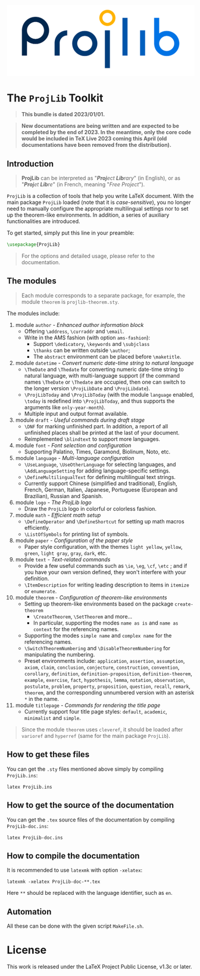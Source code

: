 <!-- Copyright (C) 2021-2023 by Jinwen XU -->

![image](https://github.com/Jinwen-XU/ProjLib/raw/main/logo/ProjLib-logo.png)

# The `ProjLib` Toolkit

> **This bundle is dated 2023/01/01.**

> **New documentations are being written and are expected to be completed by the end of 2023. In the meantime, only the core code would be included in TeX Live 2023 coming this April (old documentations have been removed from the distribution).**

## Introduction

> **ProjLib** can be interpreted as "***Proj**ect **Lib**rary*" (in English), or as "***Proj**et **Lib**re*" (in French, meaning "*Free Project*").

`ProjLib` is a collection of tools that help you write LaTeX document. With the main package `ProjLib` loaded (note that it is *case-sensitive*), you no longer need to manually configure the appropriate multilingual settings nor to set up the theorem-like environments. In addition, a series of auxiliary functionalities are introduced.

To get started, simply put this line in your preamble:
```latex
\usepackage{ProjLib}
```
> For the options and detailed usage, please refer to the documentation.


## The modules

> Each module corresponds to a separate package, for example, the module `theorem` is `projlib-theorem.sty`.

The modules include:
1. module `author` - *Enhanced author information block*
    - Offering `\address`, `\curraddr` and `\email`.
    - Write in the AMS fashion (with option `ams-fashion`):
        - Support `\dedicatory`, `\keywords` and `\subjclass`
        - `\thanks` can be written outside `\author`;
        - The `abstract` environment can be placed before `\maketitle`.
1. module `datetime` - *Convert numeric date-time string to natural language*
    - `\TheDate` and `\Thedate` for converting numeric date-time string to natural language, with multi-language support (if the command names `\TheDate` or `\Thedate` are occupied, then one can switch to the longer version `\ProjLibDate` and `\ProjLibdate`).
    - `\ProjLibToday` and `\ProjLibToday` (with the module `language` enabled, `\today` is redefined into `\ProjLibToday`, and thus supports the arguments like `only-year-month`).
    - Multiple input and output format available.
1. module `draft` - *Useful commands during draft stage*
    - `\DNF` for marking unfinished part. In addition, a report of all unfinished places shall be printed at the last of your document.
    - Reimplemented `\blindtext` to support more languages.
1. module `font` - *Font selection and configuration*
    - Supporting Palatino, Times, Garamond, Biolinum, Noto, etc.
1. module `language` - *Multi-language configuration*
    - `\UseLanguage`, `\UseOtherLanguage` for selecting languages, and `\AddLanguageSetting` for adding language-specific settings.
    - `\DefineMultilingualText` for defining multilingual text strings.
    - Currently support Chinese (simplified and traditional), English, French, German, Italien, Japanese, Portuguese (European and Brazilian), Russian and Spanish.
1. module `logo` - *The ProjLib logo*
    - Draw the `ProjLib` logo in colorful or colorless fashion.
1. module `math` - *Efficient math setup*
    - `\DefineOperator` and `\DefineShortcut` for setting up math macros efficiently.
    - `\ListOfSymbols` for printing list of symbols.
1. module `paper` - *Configuration of the paper style*
    - Paper style configuration, with the themes `light yellow`, `yellow`, `green`, `light gray`, `gray`, `dark`, etc.
1. module `text` - *Text-related commands*
    - Provide a few useful commands such as `\ie`, `\eg`, `\cf`, `\etc` ; and if you have your own version defined, they won't interfere with your definition.
    - `\ItemDescription` for writing leading description to items in `itemize` or `enumerate`.
1. module `theorem` - *Configuration of theorem-like environments*
    - Setting up theorem-like environments based on the package `create-theorem`
        - `\CreateTheorem`, `\SetTheorem` and more...
        - In particular, supporting the modes `name as is` and `name as context` for the referencing names.
    - Supporting the modes `simple name` and `complex name` for the referencing names.
    - `\SwitchTheoremNumbering` and `\DisableTheoremNumbering` for manipulating the numbering.
    - Preset environments include: `application`, `assertion`, `assumption`, `axiom`, `claim`, `conclusion`, `conjecture`, `construction`, `convention`, `corollary`, `definition`, `definition-proposition`, `definition-theorem`, `example`, `exercise`, `fact`, `hypothesis`, `lemma`, `notation`, `observation`, `postulate`, `problem`, `property`, `proposition`, `question`, `recall`, `remark`, `theorem`, and the corresponding unnumbered version with an asterisk `*` in the name.
1. module `titlepage` - *Commands for rendering the title page*
    - Currently support four title page styles: `default`, `academic`, `minimalist` and `simple`.

> Since the module `theorem` uses `cleveref`, it should be loaded after `varioref` and `hyperref` (same for the main package `ProjLib`).

## How to get these files
You can get the `.sty` files mentioned above simply by compiling `ProjLib.ins`:
```
latex ProjLib.ins
```

## How to get the source of the documentation
You can get the `.tex` source files of the documentation by compiling `ProjLib-doc.ins`:
```
latex ProjLib-doc.ins
```

## How to compile the documentation
It is recommended to use `latexmk` with option `-xelatex`:
```
latexmk -xelatex ProjLib-doc-**.tex
```
Here `**` should be replaced with the language identifier, such as `en`.

## Automation
All these can be done with the given script `MakeFile.sh`.

# License

This work is released under the LaTeX Project Public License, v1.3c or later.
